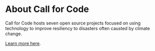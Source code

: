 # About Call for Code

Call for Code hosts seven open source projects focused on using technology to improve resiliency to disasters often causted by climate change.

[Learn more here](https://developer.ibm.com/callforcode/solutions/projects/).
